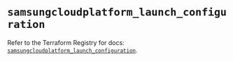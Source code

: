 # `samsungcloudplatform_launch_configuration`

Refer to the Terraform Registry for docs: [`samsungcloudplatform_launch_configuration`](https://registry.terraform.io/providers/samsungsdscloud/samsungcloudplatform/3.13.0/docs/resources/launch_configuration).
